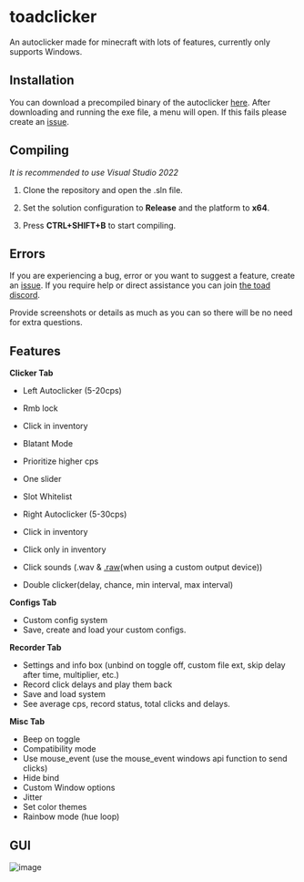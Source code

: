 toadclicker
===========

An autoclicker made for minecraft with lots of features, currently only supports Windows. 

## Installation
You can download a precompiled binary of the autoclicker [here](https://github.com/Steve987321/toadclicker/releases/).
After downloading and running the exe file, a menu will open. If this fails please create an [issue](https://github.com/Steve987321/toadclicker/issues). 

## Compiling
*It is recommended to use Visual Studio 2022*

1. Clone the repository and open the .sln file. 

1. Set the solution configuration to **Release** and the platform to **x64**.

1. Press **CTRL+SHIFT+B** to start compiling. 

## Errors
If you are experiencing a bug, error or you want to suggest a feature, create an [issue](https://github.com/Steve987321/toadclicker/issues).
If you require help or direct assistance you can join [the toad discord](https://discord.gg/xVcj9NaDwr). 

Provide screenshots or details as much as you can so there will be no need for extra questions.

## Features

**Clicker Tab**
- Left Autoclicker (5-20cps)
- Rmb lock
- Click in inventory
- Blatant Mode
- Prioritize higher cps
- One slider
- Slot Whitelist

- Right Autoclicker (5-30cps)
- Click in inventory
- Click only in inventory

- Click sounds (.wav & [.raw](https://github.com/Steve987321/toadclicker/releases/tag/v1.7.0)(when using a custom output device))
- Double clicker(delay, chance, min interval, max interval)

**Configs Tab**
- Custom config system
- Save, create and load your custom configs. 

**Recorder Tab**
- Settings and info box (unbind on toggle off, custom file ext, skip delay after time, multiplier, etc.)
- Record click delays and play them back
- Save and load system
- See average cps, record status, total clicks and delays. 

**Misc Tab**
- Beep on toggle
- Compatibility mode
- Use mouse_event (use the mouse_event windows api function to send clicks)
- Hide bind
- Custom Window options
- Jitter
- Set color themes
- Rainbow mode (hue loop)

## GUI

![image](https://github.com/Steve987321/toadclicker/assets/88980055/0dbc1461-5af7-44a0-91a5-32c24ae471ac)
